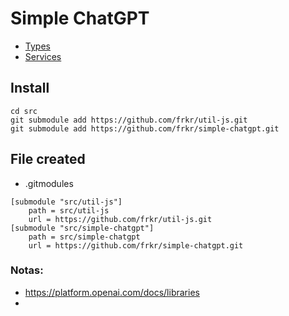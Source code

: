 # Simple ChatGPT

- [Types](OpenAI.d.ts)
- [Services](chatgpt.ts)

## Install

```shell
cd src
git submodule add https://github.com/frkr/util-js.git
git submodule add https://github.com/frkr/simple-chatgpt.git
```

## File created

- .gitmodules

```gitmodules
[submodule "src/util-js"]
	path = src/util-js
	url = https://github.com/frkr/util-js.git
[submodule "src/simple-chatgpt"]
	path = src/simple-chatgpt
	url = https://github.com/frkr/simple-chatgpt.git
```

### Notas:

- https://platform.openai.com/docs/libraries
- 
